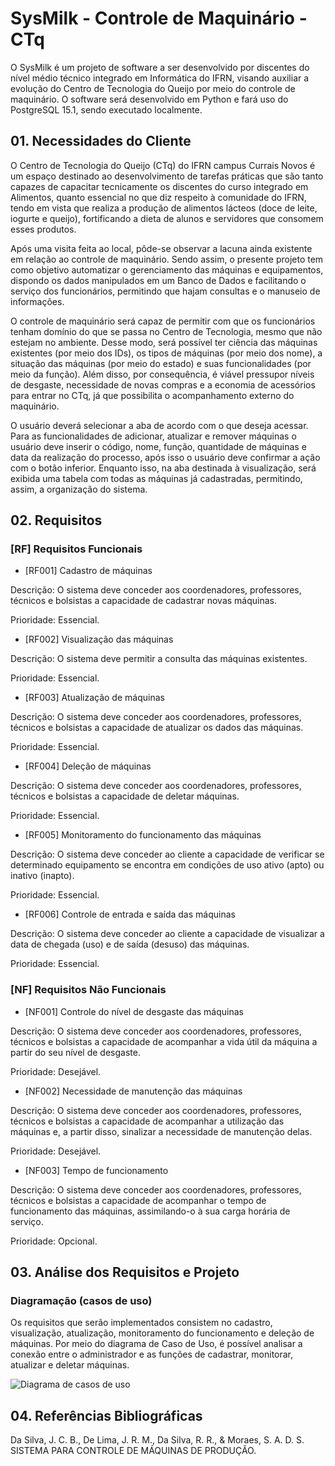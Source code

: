 # SysMilk - Controle de Maquinário - CTq

O SysMilk é um projeto de software a ser desenvolvido por discentes do nível médio técnico integrado em Informática do IFRN, visando auxiliar a evolução do Centro de Tecnologia do Queijo por meio do controle de maquinário. O software será desenvolvido em Python e fará uso do PostgreSQL 15.1, sendo executado localmente.


## 01. Necessidades do Cliente

O Centro de Tecnologia do Queijo (CTq) do IFRN campus Currais Novos é um espaço destinado ao desenvolvimento de tarefas práticas que são tanto capazes de capacitar tecnicamente os discentes do curso integrado em Alimentos, quanto essencial no que diz respeito à comunidade do IFRN, tendo em vista que realiza a produção de alimentos lácteos (doce de leite, iogurte e queijo), fortificando a dieta de alunos e servidores que consomem esses produtos.

Após uma visita feita ao local, pôde-se observar a lacuna ainda existente em relação ao controle de maquinário. Sendo assim, o presente projeto tem como objetivo automatizar o gerenciamento das máquinas e equipamentos, dispondo os dados manipulados em um Banco de Dados e facilitando o serviço dos funcionários, permitindo que hajam consultas e o manuseio de informações.

O controle de maquinário será capaz de permitir com que os funcionários tenham domínio do que se passa no Centro de Tecnologia, mesmo que não estejam no ambiente. Desse modo, será possível ter ciência das máquinas existentes (por meio dos IDs), os tipos de máquinas (por meio dos nome), a situação das máquinas (por meio do estado) e suas funcionalidades (por meio da função). Além disso, por consequência, é viável pressupor níveis de desgaste, necessidade de novas compras e a economia de acessórios para entrar no CTq, já que possibilita o acompanhamento externo do maquinário.

O usuário deverá selecionar a aba de acordo com o que deseja acessar. Para as funcionalidades de adicionar, atualizar e remover máquinas o usuário deve inserir o código, nome, função, quantidade de máquinas e data da realização do processo, após isso o usuário deve confirmar a ação com o botão inferior. Enquanto isso, na aba destinada à visualização, será exibida uma tabela com todas as máquinas já cadastradas, permitindo, assim, a organização do sistema.


## 02. Requisitos

### [RF] Requisitos Funcionais

* [RF001] Cadastro de máquinas

Descrição: O sistema deve conceder aos coordenadores, professores, técnicos e bolsistas a capacidade de cadastrar novas máquinas.

Prioridade: Essencial.


* [RF002] Visualização das máquinas

Descrição: O sistema deve permitir a consulta das máquinas existentes.

Prioridade: Essencial.


* [RF003] Atualização de máquinas

Descrição: O sistema deve conceder aos coordenadores, professores, técnicos e bolsistas a capacidade de atualizar os dados das máquinas.

Prioridade: Essencial.


* [RF004] Deleção de máquinas

Descrição: O sistema deve conceder aos coordenadores, professores, técnicos e bolsistas a capacidade de deletar máquinas.

Prioridade: Essencial.

* [RF005] Monitoramento do funcionamento das máquinas

Descrição: O sistema deve conceder ao cliente a capacidade de verificar se determinado equipamento se encontra em condições de uso ativo (apto) ou inativo (inapto).

Prioridade: Essencial.

* [RF006] Controle de entrada e saída das máquinas

Descrição: O sistema deve conceder ao cliente a capacidade de visualizar a data de chegada (uso) e de saída (desuso) das máquinas.

Prioridade: Essencial.


### [NF] Requisitos Não Funcionais

* [NF001] Controle do nível de desgaste das máquinas

Descrição: O sistema deve conceder aos coordenadores, professores, técnicos e bolsistas a capacidade de acompanhar a vida útil da máquina a partir do seu nível de desgaste.

Prioridade: Desejável.

* [NF002] Necessidade de manutenção das máquinas

Descrição: O sistema deve conceder aos coordenadores, professores, técnicos e bolsistas a capacidade de acompanhar a utilização das máquinas e, a partir disso, sinalizar a necessidade de manutenção delas.

Prioridade: Desejável.

* [NF003] Tempo de funcionamento

Descrição: O sistema deve conceder aos coordenadores, professores, técnicos e bolsistas a capacidade de acompanhar o tempo de funcionamento das máquinas, assimilando-o à sua carga horária de serviço.

Prioridade: Opcional.


## 03. Análise dos Requisitos e Projeto

### Diagramação (casos de uso)

Os requisitos que serão implementados consistem no cadastro, visualização, atualização, monitoramento do funcionamento e deleção de máquinas. Por meio do diagrama de Caso de Uso, é possível analisar a conexão entre o administrador e as funções de cadastrar, monitorar, atualizar e deletar máquinas.

![Diagrama de casos de uso](https://i.imgur.com/Io0agfw.png)


## 04. Referências Bibliográficas

Da Silva, J. C. B., De Lima, J. R. M., Da Silva, R. R., & Moraes, S. A. D. S. SISTEMA PARA CONTROLE DE MÁQUINAS DE PRODUÇÃO.
